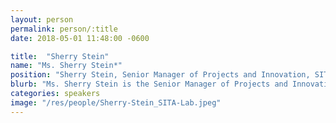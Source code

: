 ```yaml
---
layout: person
permalink: person/:title
date: 2018-05-01 11:48:00 -0600

title:  "Sherry Stein"
name: "Ms. Sherry Stein*"
position: "Sherry Stein, Senior Manager of Projects and Innovation, SITA Lab"
blurb: "Ms. Sherry Stein is the Senior Manager of Projects and Innovation at SITA Lab"
categories: speakers
image: "/res/people/Sherry-Stein_SITA-Lab.jpeg"
---
```

